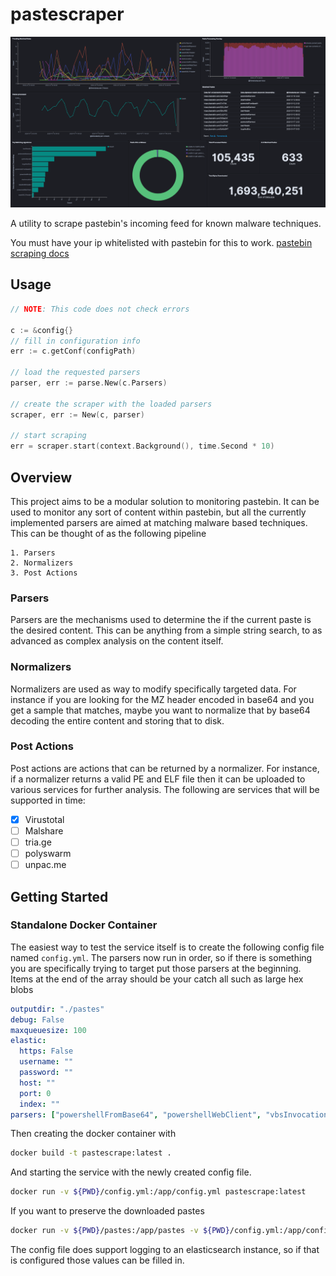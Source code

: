 # pastescraper

![Example Dashboard](screenshots/elk1.png)

A utility to scrape pastebin's incoming feed for known malware techniques.

You must have your ip whitelisted with pastebin for this to work.
[pastebin scraping docs](https://pastebin.com/doc_scraping_api)

## Usage

```go
// NOTE: This code does not check errors

c := &config{}
// fill in configuration info
err := c.getConf(configPath)

// load the requested parsers
parser, err := parse.New(c.Parsers)

// create the scraper with the loaded parsers
scraper, err := New(c, parser)

// start scraping
err = scraper.start(context.Background(), time.Second * 10)
```

## Overview
This project aims to be a modular solution to monitoring pastebin. It can be used to monitor any sort of content within pastebin, but all the currently implemented parsers are aimed at matching malware based techniques. This can be thought of as the following pipeline
```
1. Parsers
2. Normalizers
3. Post Actions
```

### Parsers
Parsers are the mechanisms used to determine the if the current paste is the desired content. This can be anything from a simple string search, to as advanced as complex analysis on the content itself.

### Normalizers
Normalizers are used as way to modify specifically targeted data. For instance if you are looking for the MZ header encoded in base64 and you get a sample that matches, maybe you want to normalize that by base64 decoding the entire content and storing that to disk.

### Post Actions
Post actions are actions that can be returned by a normalizer. For instance, if a normalizer returns a valid PE and ELF file then it can be uploaded to various services for further analysis. The following are services that will be supported in time:
- [X] Virustotal
- [ ] Malshare
- [ ] tria.ge
- [ ] polyswarm
- [ ] unpac.me

## Getting Started

### Standalone Docker Container
The easiest way to test the service itself is to create the following config file named `config.yml`. The parsers now run in order, so if there is something you are specifically trying to target put those parsers at the beginning. Items at the end of the array should be your catch all such as large hex blobs

```yaml
outputdir: "./pastes"
debug: False
maxqueuesize: 100
elastic:
  https: False
  username: ""
  password: ""
  host: ""
  port: 0
  index: ""
parsers: ["powershellFromBase64", "powershellWebClient", "vbsInvocation", "powershellScript", "powershellKeyword", "pythonSyscall", "bashHeader", "base64MZHeader", "base64ELFHeader", "rawMZHeader", "rawMachOHeader", "reverseBase64MZHeader", "reverseBase64ELFHeader", "largeHexBlob", "base64HighEntropy"]
```

Then creating the docker container with
```bash
docker build -t pastescrape:latest .
```

And starting the service with the newly created config file.

```bash
docker run -v ${PWD}/config.yml:/app/config.yml pastescrape:latest
```

If you want to preserve the downloaded pastes

```bash
docker run -v ${PWD}/pastes:/app/pastes -v ${PWD}/config.yml:/app/config.yml pastescrape:latest
```

The config file does support logging to an elasticsearch instance, so if that is configured those values can be filled in.


